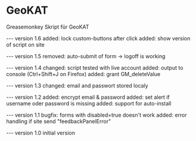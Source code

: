 # GeoKAT
Greasemonkey Skript für GeoKAT

--- version 1.6
added: lock custom-buttons after click
added: show version of script on site

--- version 1.5
removed: auto-submit of form -> logoff is working

--- version 1.4
changed: script tested with live account
added: output to console (Ctrl+Shift+J on Firefox)
added: grant GM_deleteValue

--- version 1.3
changed: email and passwort stored localy

--- version 1.2
added: encrypt email & password
added: set alert if username oder password is missing
added: support for auto-install

--- version 1.1
bugfix: forms with disabled=true doesn't work
added: error handling if site send "feedbackPanelError"

--- version 1.0
initial version
